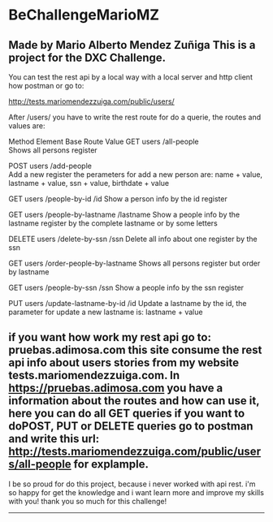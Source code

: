 # BeChallengeMarioMZ
Made by Mario Alberto Mendez Zuñiga
This is a project for the DXC Challenge.
---------------------------------------------------------------------------------------------------------------------------------------
You can test the rest api by a local way with a local server and http client how postman or
go to: 

http://tests.mariomendezzuiga.com/public/users/ 

After /users/ you have to write the rest route for do a querie, the routes and values are:

Method	Element	Base Route	            Value
GET	    users	  /all-people	
Shows all persons register

POST	  users	  /add-people	
Add a new register the perameters for add a new person are: name + value, lastname + value, ssn + value, birthdate + value

GET	    users	  /people-by-id	          /id
Show a person info by the id register

GET	    users   /people-by-lastname	    /lastname
Show a people info by the lastname register by the complete lastname or by some letters

DELETE	users	  /delete-by-ssn	        /ssn
Delete all info about one register by the ssn

GET	    users	  /order-people-by-lastname	
Shows all persons register but order by lastname

GET	    users	  /people-by-ssn	        /ssn
Show a people info by the ssn register

PUT	    users	  /update-lastname-by-id	/id
Update a lastname by the id, the parameter for update a new lastname is: lastname + value

if you want how work my rest api go to:
pruebas.adimosa.com
this site consume the rest api info about users stories from my website tests.mariomendezzuiga.com.
In https://pruebas.adimosa.com you have a information about the routes and how can use it, here you can do all GET queries if you want to doPOST, PUT or DELETE queries go to postman and write this url:
http://tests.mariomendezzuiga.com/public/users/all-people for explample.
---------------------------------------------------------------------------------------------------------------------------------------

I be so proud for do this project, because i never worked with api rest.
i'm so happy for get the knowledge and i want learn more and improve my skills with you! thank you so much for this challenge!

---------------------------------------------------------------------------------------------------------------------------------------

